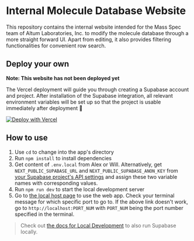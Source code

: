 # Internal Molecule Database Website

This repository contains the internal website intended for the Mass Spec team of Altum Laboratories, Inc. to modify the molecule database through a more straight forward UI. Apart from editing, it also provides filtering functionalities for convenient row search.

## Deploy your own

**Note: This website has not been deployed yet**

The Vercel deployment will guide you through creating a Supabase account and project. After installation of the Supabase integration, all relevant environment variables will be set up so that the project is usable immediately after deployment 🚀

[![Deploy with Vercel](https://vercel.com/button)](https://vercel.com/new/clone?repository-url=https://github.com/vercel/next.js/tree/canary/examples/with-supabase&project-name=nextjs-with-supabase&repository-name=nextjs-with-supabase&integration-ids=oac_jUduyjQgOyzev1fjrW83NYOv)

## How to use

1. Use `cd` to change into the app's directory
1. Run `npm install` to install dependencies
1. Get content of `.env.local` from Alex or Will. Alternatively, get `NEXT_PUBLIC_SUPABASE_URL` and `NEXT_PUBLIC_SUPABASE_ANON_KEY` from [your Supabase project's API settings](https://app.supabase.com/project/_/settings/api) and assign these two variable names with corresponding values.
1. Run `npm run dev` to start the local development server
1. Go to [the local host page](http://localhost:3000) to use the web app. Check your terminal message for which specific port to go to. If the above link doesn't work, go to `http://localhost:PORT_NUM` with `PORT_NUM` being the port number specified in the terminal.

> Check out [the docs for Local Development](https://supabase.com/docs/guides/getting-started/local-development) to also run Supabase locally.

